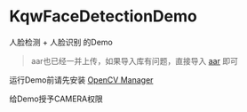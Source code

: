 # KqwFaceDetectionDemo
人脸检测 + 人脸识别 的Demo

> aar也已经一并上传，如果导入库有问题，直接导入 [aar](https://github.com/kongqw/KqwFaceDetectionDemo/tree/master/openCVLibrary2411/build/outputs/aar) 即可


运行Demo前请先安装 [OpenCV Manager](https://github.com/kongqw/KqwFaceDetectionDemo/tree/master/OpenCVManager)

给Demo授予CAMERA权限